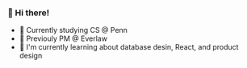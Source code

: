 ### 👋 Hi there! 
- 📍 Currently studying CS @ Penn
- 🤔 Previouly PM @ Everlaw
- 🌱 I'm currently learning about database desin, React, and product design
